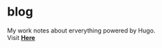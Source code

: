 # blog

My work  notes about erverything  powered by Hugo.  
Visit  **[Here](https://wallenhan.github.io/)**
